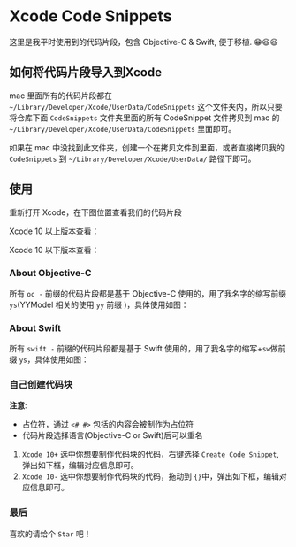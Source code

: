 # Xcode Code Snippets

这里是我平时使用到的代码片段，包含 Objective-C & Swift, 便于移植. 😁😆😆

## 如何将代码片段导入到Xcode
mac 里面所有的代码片段都在 `~/Library/Developer/Xcode/UserData/CodeSnippets` 这个文件夹内，所以只要将仓库下面 `CodeSnippets` 文件夹里面的所有 CodeSnippet 文件拷贝到 mac 的 `~/Library/Developer/Xcode/UserData/CodeSnippets` 里面即可。

如果在 mac 中没找到此文件夹，创建一个在拷贝文件到里面，或者直接拷贝我的 `CodeSnippets` 到 `~/Library/Developer/Xcode/UserData/` 路径下即可。

## 使用
重新打开 Xcode，在下图位置查看我们的代码片段

Xcode 10 以上版本查看：
![]()

Xcode 10 以下版本查看：
![]()

### About Objective-C
所有 `oc -` 前缀的代码片段都是基于 Objective-C 使用的，用了我名字的缩写前缀 `ys`(YYModel 相关的使用 `yy` 前缀 )，具体使用如图：
![]()

### About Swift
所有 `swift -` 前缀的代码片段都是基于 Swift 使用的，用了我名字的缩写+`sw`做前缀 `ys`，具体使用如图：
![]()

### 自己创建代码块

**注意**:
* 占位符，通过 `<# #>` 包括的内容会被制作为占位符
* 代码片段选择语言(Objective-C or Swift)后可以重名

1. `Xcode 10+` 选中你想要制作代码块的代码，右键选择 `Create Code Snippet`, 弹出如下框，编辑对应信息即可。
2. `Xcode 10-` 选中你想要制作代码块的代码，拖动到 `{}`中，弹出如下框，编辑对应信息即可。
![]()

### 最后
喜欢的请给个 `Star` 吧！

